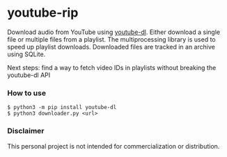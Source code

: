 # youtube-rip

Download audio from YouTube using [youtube-dl](https://github.com/ytdl-org/youtube-dl). Either download a single file or multiple files from a playlist. The multiprocessing library is used to speed up playlist downloads. Downloaded files are tracked in an archive using SQLite.

Next steps: find a way to fetch video IDs in playlists without breaking the youtube-dl API

### How to use

```
$ python3 -m pip install youtube-dl
$ python3 downloader.py <url>
```

### Disclaimer

This personal project is not intended for commercialization or distribution. 